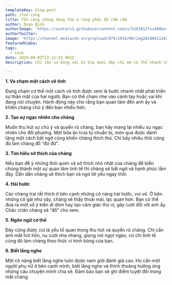 ```yaml
---
templateKey: blog-post
path: /tan-cong
title: Tấn công chàng đang thờ ơ cũng phải đổ rầm rầm
author: Doan Binh
authorImage: 'https://avatars1.githubusercontent.com/u/5263612?s=460&v=4'
authorTwitter: 
image: 'https://channel.mediacdn.vn/prupload/879/2018/06/img20180611162645788.jpg'
featuredVideo: 
tags:
  - Love
date: 2019-04-02T13:12:33.962Z
description: Chỉ cần sử dụng vài bí kíp dưới đây chị em có thể nhanh chóng khiến chàng say đắm ngay lập tức.

---
```


**1. Va chạm một cách vô tình**

Đụng chạm cơ thể một cách vô tình được xem là bước nhanh nhất phát triển sự thân mật của hai người. Bạn có thể chạm nhẹ vào cánh tay hoặc vai khi đang nói chuyện. Hành động này cho rằng bạn quan tâm đến anh ấy  và khiến chàng chú ý đến bạn nhiều hơn.

**2. Tạo sự ngạc nhiên cho chàng**

Muốn thu hút sự chú ý và quyến rũ chàng, bạn hãy mang lại nhiều sự ngạc nhiên cho đối phương. Một bữa ăn trưa tự chuẩn bị, món quà được dành tặng một cách bất ngờ cũng khiến chàng thích thú. Chỉ bấy nhiêu thôi cũng đủ làm chàng đổ “đứ đừ”.

**3. Tìm hiểu sở thích của chàng**

Nếu bạn để ý những thói quen và sở thích nhỏ nhặt của chàng để biến chúng thành một sự quan tâm tinh tế thì chàng sẽ bất ngờ và hạnh phúc lắm đây. Dần dần chàng sẽ thích bạn và ngỏ lời yêu ngay thôi.

**4. Hài hước**

Các chàng trai rất thích ở bên cạnh những cô nàng hài hước, vui vẻ. Ở bên những cô gái như vậy, chàng sẽ thấy thoải mái, lạc quan hơn. Bạn có thể đưa ra một số ý kiến dí dỏm hay tạo cảm giác thú vị, gây cười đối với anh ấy. Chắc chắn chàng sẽ “đổ” cho xem.

**5. Ngôn ngữ cơ thể**

Đây cũng được coi là yếu tố quan trọng thu hút và quyến rũ chàng. Chỉ cần ánh mắt hút hồn, nụ cười nhẹ nhàng, giọng nói ngọt ngào, cử chỉ tinh tế cũng đủ làm chàng thao thức vì hình bóng của bạn.

**6. Biết lắng nghe**

Một cô nàng biết lắng nghe luôn được nam giới đánh giá cao. Họ cần một người phụ nữ ở bên cạnh mình, biết lắng nghe và thỉnh thoảng hưởng ứng những câu chuyện mình chia sẻ. Đảm bảo bạn sẽ ghi điểm tuyệt đối trong mắt chàng.